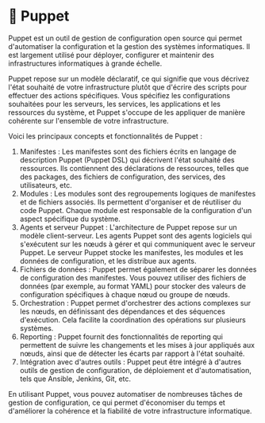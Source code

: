 # 🐼 Puppet

Puppet est un outil de gestion de configuration open source qui permet d'automatiser la configuration et la gestion des systèmes informatiques. Il est largement utilisé pour déployer, configurer et maintenir des infrastructures informatiques à grande échelle.

Puppet repose sur un modèle déclaratif, ce qui signifie que vous décrivez l'état souhaité de votre infrastructure plutôt que d'écrire des scripts pour effectuer des actions spécifiques. Vous spécifiez les configurations souhaitées pour les serveurs, les services, les applications et les ressources du système, et Puppet s'occupe de les appliquer de manière cohérente sur l'ensemble de votre infrastructure.

Voici les principaux concepts et fonctionnalités de Puppet :

1. Manifestes : Les manifestes sont des fichiers écrits en langage de description Puppet (Puppet DSL) qui décrivent l'état souhaité des ressources. Ils contiennent des déclarations de ressources, telles que des packages, des fichiers de configuration, des services, des utilisateurs, etc.
2. Modules : Les modules sont des regroupements logiques de manifestes et de fichiers associés. Ils permettent d'organiser et de réutiliser du code Puppet. Chaque module est responsable de la configuration d'un aspect spécifique du système.
3. Agents et serveur Puppet : L'architecture de Puppet repose sur un modèle client-serveur. Les agents Puppet sont des agents logiciels qui s'exécutent sur les nœuds à gérer et qui communiquent avec le serveur Puppet. Le serveur Puppet stocke les manifestes, les modules et les données de configuration, et les distribue aux agents.
4. Fichiers de données : Puppet permet également de séparer les données de configuration des manifestes. Vous pouvez utiliser des fichiers de données (par exemple, au format YAML) pour stocker des valeurs de configuration spécifiques à chaque nœud ou groupe de nœuds.
5. Orchestration : Puppet permet d'orchestrer des actions complexes sur les nœuds, en définissant des dépendances et des séquences d'exécution. Cela facilite la coordination des opérations sur plusieurs systèmes.
6. Reporting : Puppet fournit des fonctionnalités de reporting qui permettent de suivre les changements et les mises à jour appliqués aux nœuds, ainsi que de détecter les écarts par rapport à l'état souhaité.
7. Intégration avec d'autres outils : Puppet peut être intégré à d'autres outils de gestion de configuration, de déploiement et d'automatisation, tels que Ansible, Jenkins, Git, etc.

En utilisant Puppet, vous pouvez automatiser de nombreuses tâches de gestion de configuration, ce qui permet d'économiser du temps et d'améliorer la cohérence et la fiabilité de votre infrastructure informatique.
